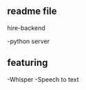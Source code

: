 ## readme file

  hire-backend 
  
  -python server

##  featuring

  -Whisper
  -Speech to text
  
  
